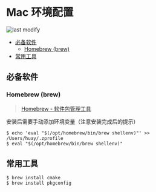 Mac 环境配置
===
<!--START_SECTION:badge-->

![last modify](https://img.shields.io/static/v1?label=last%20modify&message=2022-10-13%2001:56:19&color=yellowgreen&style=flat-square)

<!--END_SECTION:badge-->

- [必备软件](#必备软件)
    - [Homebrew (brew)](#homebrew-brew)
- [常用工具](#常用工具)

## 必备软件

### Homebrew (brew)
> [Homebrew - 软件包管理工具](https://brew.sh/)

安装后需要手动添加环境变量（注意安装完成后的提示）
```shell
$ echo 'eval "$(/opt/homebrew/bin/brew shellenv)"' >> /Users/huay/.zprofile
$ eval "$(/opt/homebrew/bin/brew shellenv)"
```

## 常用工具

```shell
$ brew install cmake
$ brew install pkgconfig
```
